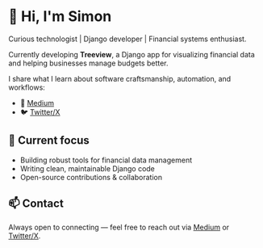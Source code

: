# 👋 Hi, I'm Simon

Curious technologist | Django developer | Financial systems enthusiast.

Currently developing **Treeview**, a Django app for visualizing financial data and helping businesses manage budgets better.

I share what I learn about software craftsmanship, automation, and workflows:
- 📖 [Medium](https://medium.com/@LlewopNomis)
- 🐦 [Twitter/X](https://twitter.com/@LlewopNomis)  

## 🔧 Current focus
- Building robust tools for financial data management
- Writing clean, maintainable Django code
- Open-source contributions & collaboration

## 📫 Contact
Always open to connecting — feel free to reach out via [Medium](https://medium.com/@LlewopNomis) or [Twitter/X](https://twitter.com/@LlewopNomis).
